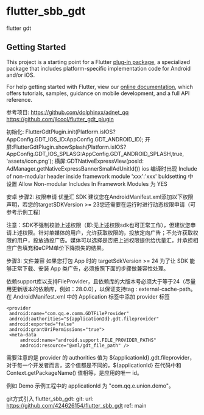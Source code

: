 # flutter_sbb_gdt

flutter gdt

## Getting Started

This project is a starting point for a Flutter
[plug-in package](https://flutter.dev/developing-packages/),
a specialized package that includes platform-specific implementation code for
Android and/or iOS.

For help getting started with Flutter, view our
[online documentation](https://flutter.dev/docs), which offers tutorials,
samples, guidance on mobile development, and a full API reference.


参考项目:
https://github.com/dolphinxx/adnet_qq
https://github.com/jlcool/flutter_gdt_plugin


初始化: FlutterGdtPlugin.init(Platform.isIOS?AppConfig.GDT_IOS_ID:AppConfig.GDT_ANDROID_ID);
开屏:FlutterGdtPlugin.showSplash(Platform.isIOS?AppConfig.GDT_IOS_SPLASG:AppConfig.GDT_ANDROID_SPLASH,true, 'assets/icon.png');
横屏:GDTNativeExpressView(posId: AdManager.getNativeExpressBannerSmallAdUnitId())
ios 编译时出现 Include of non-modular header inside framework module 'xxx':'xxx'
buldsetting 中设置 Allow Non-modular Includes In Framework Modules 为 YES


安卓
步骤2: 权限申请
优量汇 SDK 建议您在AndroidManifest.xml添加以下权限声明，若您的targetSDKVersion >= 23您还需要在运行时进行动态权限申请（可参考示例工程）

<uses-permission android:name="android.permission.READ_PHONE_STATE" />
<uses-permission android:name="android.permission.ACCESS_COARSE_LOCATION" />
<uses-permission android:name="android.permission.ACCESS_FINE_LOCATION" />    <!-- 可选，如果需要精确定位的话请加上此权限 -->
注意：SDK不强制校验上述权限（即:无上述权限sdk也可正常工作），但建议您申请上述权限。针对单媒体的用户，允许获取权限的，投放定向广告；不允许获取权限的用户，投放通投广告。媒体可以选择是否把上述权限提供给优量汇，并承担相应广告填充和eCPM单价下降损失的结果。

步骤3: 文件兼容
如果您打包 App 时的 targetSdkVersion >= 24
为了让 SDK 能够正常下载、安装 App 类广告，必须按照下面的步骤做兼容性处理。

依赖support库以支持FileProvider，且依赖库的大版本号必须大于等于24（尽量用更新版本的依赖库，例如：28.0.0），以保证支持tag : external-cache-path。
在 AndroidManifest.xml 中的 Application 标签中添加 provider 标签

    <provider
     android:name="com.qq.e.comm.GDTFileProvider"
     android:authorities="${applicationId}.gdt.fileprovider"
     android:exported="false"
     android:grantUriPermissions="true">
     <meta-data
         android:name="android.support.FILE_PROVIDER_PATHS"
         android:resource="@xml/gdt_file_path" />
 </provider>
需要注意的是 provider 的 authorities 值为 ${applicationId}.gdt.fileprovider，对于每一个开发者而言，这个值都是不同的，${applicationId} 在代码中和 Context.getPackageName() 值相等，是应用的唯一 id。

例如 Demo 示例工程中的 applicationId 为 "com.qq.e.union.demo"。

git方式引入
 flutter_sbb_gdt:
    git:
      url: https://github.com/424626154/flutter_sbb_gdt
      ref: main
